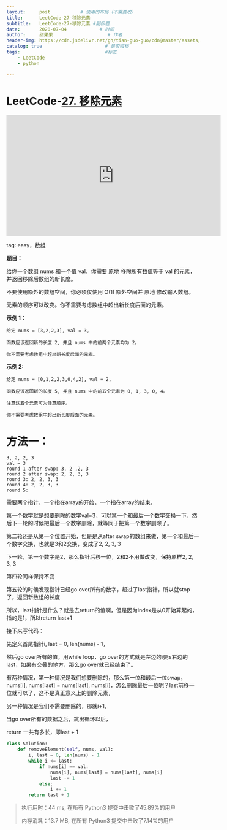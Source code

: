 ```yaml
---
layout:     post           # 使用的布局（不需要改）
title:      LeetCode-27-移除元素
subtitle:   LeetCode-27-移除元素 #副标题
date:       2020-07-04            # 时间
author:     甜果果                    # 作者
header-img: https://cdn.jsdelivr.net/gh/tian-guo-guo/cdn@master/assets/picgoimg/20200701171155.png  #背景图片
catalog: true                       # 是否归档
tags:                               #标签
    - LeetCode
    - python

---
```


# LeetCode-[27. 移除元素](https://leetcode-cn.com/problems/remove-element/)

<iframe width="560" height="315" src="https://www.youtube.com/embed/ignHeEHlOjE" frameborder="0" allow="accelerometer; autoplay; encrypted-media; gyroscope; picture-in-picture" allowfullscreen></iframe>

tag: easy，数组

**题目：**

给你一个数组 nums 和一个值 val，你需要 原地 移除所有数值等于 val 的元素，并返回移除后数组的新长度。

不要使用额外的数组空间，你必须仅使用 O(1) 额外空间并 原地 修改输入数组。

元素的顺序可以改变。你不需要考虑数组中超出新长度后面的元素。

**示例 1：**

```
给定 nums = [3,2,2,3], val = 3,

函数应该返回新的长度 2, 并且 nums 中的前两个元素均为 2。

你不需要考虑数组中超出新长度后面的元素。
```

**示例 2:**

```
给定 nums = [0,1,2,2,3,0,4,2], val = 2,

函数应该返回新的长度 5, 并且 nums 中的前五个元素为 0, 1, 3, 0, 4。

注意这五个元素可为任意顺序。

你不需要考虑数组中超出新长度后面的元素。
```

# 方法一：

```
3, 2, 2, 3
val = 3
round 1 after swap: 3, 2 ,2, 3
round 2 after swap: 2, 2, 3, 3
round 3: 2, 2, 3, 3
round 4: 2, 2, 3, 3
round 5:
```

需要两个指针，一个指在array的开始，一个指在array的结束，

第一个数字就是想要删除的数字val=3，可以第一个和最后一个数字交换一下，然后下一轮的时候把最后一个数字删除，就等同于把第一个数字删除了。

第二轮还是从第一个位置开始，但是是从after swap的数组来做，第一个和最后一个数字交换，也就是3和2交换，变成了2, 2, 3, 3

下一轮，第一个数字是2，那么指针后移一位，2和2不用做改变，保持原样2, 2, 3, 3

第四轮同样保持不变

第五轮的时候发现指针已经go over所有的数字，超过了last指针，所以就stop了，返回新数组的长度

所以，last指针是什么？就是去return的值啊，但是因为index是从0开始算起的，指的是1，所以return last+1

接下来写代码：

先定义首尾指针i, last = 0, len(nums) - 1，

然后go over所有的值，用while loop，go over的方式就是左边的i要≤右边的last，如果有交叠的地方，那么go over就已经结束了。

有两种情况，第一种情况是我们想要删除的，那么第一位和最后一位swap，nums[i], nums[last] = nums[last], nums[i]，怎么删除最后一位呢？last前移一位就可以了，这不是真正意义上的删除元素，

另一种情况是我们不需要删除的，那就i+1，

当go over所有的数据之后，跳出循环以后，

return 一共有多长，即last + 1

```python
class Solution:
    def removeElement(self, nums, val):
        i, last = 0, len(nums) - 1
        while i <= last:
            if nums[i] == val:
                nums[i], nums[last] = nums[last], nums[i]
                last -= 1
            else:
                i += 1
        return last + 1
```

>执行用时：44 ms, 在所有 Python3 提交中击败了45.89%的用户
>
>内存消耗：13.7 MB, 在所有 Python3 提交中击败了7.14%的用户